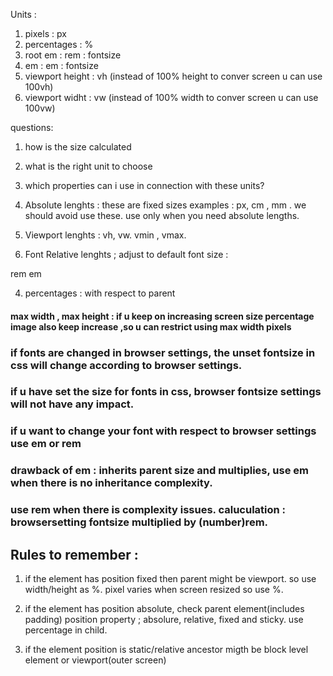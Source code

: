 Units : 
1. pixels :           px
2. percentages :      %
3. root em :          rem : fontsize
4. em :               em : fontsize
5. viewport height :  vh (instead of 100% height to conver screen u can use 100vh)
6. viewport widht :   vw (instead of 100% width to conver screen u can use 100vw)

questions:  
1. how is the size calculated
2. what is the right unit to choose
3. which properties can i use in connection with these units?

1. Absolute lenghts : 
these are fixed sizes examples : px, cm , mm . we should avoid use these.
use only when you need absolute lengths.

2. Viewport lenghts : 
vh, vw. vmin , vmax.

3. Font Relative lenghts ; 
adjust to default font size : 

rem
em

4. percentages : with respect to parent

#### max width , max height : if u keep on increasing screen size percentage image also keep increase ,so u can restrict using max width pixels

### if fonts are changed in browser settings, the unset fontsize in css will change according to browser settings.
### if u have set the size for fonts in css, browser fontsize settings will not have any impact.
### if u want to change your font with respect to browser settings use em or rem
### drawback of em : inherits parent size and multiplies, use em when there is no inheritance complexity.
### use rem when there is complexity issues. caluculation : browsersetting fontsize multiplied by (number)rem.

## Rules to remember : 

1. if the element has position fixed then parent might be viewport. so use width/height as %. pixel varies when screen resized so use %.

2. if the element has position absolute, check parent element(includes padding) position property ; absolure, relative, fixed and sticky. use percentage in child.

3. if the element position is static/relative ancestor migth be block level element or viewport(outer screen)  



